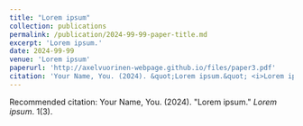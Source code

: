 ```yaml
---
title: "Lorem ipsum"
collection: publications
permalink: /publication/2024-99-99-paper-title.md
excerpt: 'Lorem ipsum.'
date: 2024-99-99
venue: 'Lorem ipsum'
paperurl: 'http://axelvuorinen-webpage.github.io/files/paper3.pdf'
citation: 'Your Name, You. (2024). &quot;Lorem ipsum.&quot; <i>Lorem ipsum</i>. 1(3).'
---
```


Recommended citation: Your Name, You. (2024). "Lorem ipsum." <i>Lorem ipsum</i>. 1(3).
